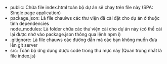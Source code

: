 <ul>
    <li>
        public: Chứa file index.html toàn bộ dự án sẽ chạy trên file này (SPA: Single page application)
    </li>
    <li>
        package.json: Là file chauiws các thư viện đã cài đặt cho dự án ở thuộc tính dependencies <br/>
        node_modules: Là folder chứa các thư viện cài cho dự án này (có thể cài lại được nhờ vào package.json thông qua lệnh npm i)
    </li>
    <li>
        .gitignore: Là file chauws các đường dẫn mà các bạn không muốn đưa lên git server
    </li>
    <li>
        src: Toàn bộ ứng dụng được code trong thư mực này (Quan trọng nhất là file index.js)
    </li>
</ul>